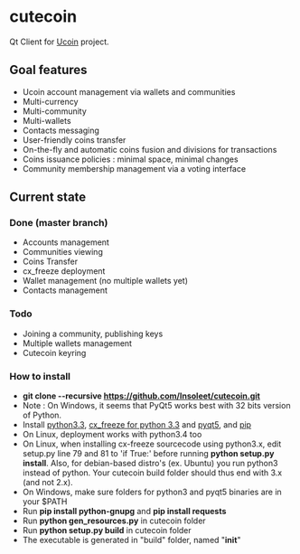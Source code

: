 cutecoin
========

Qt Client for [Ucoin](http://www.ucoin.io) project.


## Goal features
  * Ucoin account management via wallets and communities
  * Multi-currency
  * Multi-community
  * Multi-wallets
  * Contacts messaging
  * User-friendly coins transfer
  * On-the-fly and automatic coins fusion and divisions for transactions
  * Coins issuance policies : minimal space, minimal changes
  * Community membership management via a voting interface

## Current state
### Done (master branch)
  * Accounts management
  * Communities viewing
  * Coins Transfer
  * cx_freeze deployment
  * Wallet management (no multiple wallets yet)
  * Contacts management

### Todo
  * Joining a community, publishing keys
  * Multiple wallets management
  * Cutecoin keyring

### How to install
  * __git clone --recursive https://github.com/Insoleet/cutecoin.git__
  * Note : On Windows, it seems that PyQt5 works best with 32 bits version of Python.
  * Install [python3.3](https://www.python.org/download/releases/3.3.5), [cx_freeze for python 3.3](http://cx-freeze.sourceforge.net/) and [pyqt5](http://www.riverbankcomputing.co.uk/software/pyqt/download5), and [pip](http://www.pip-installer.org/en/latest/)
  * On Linux, deployment works with python3.4 too
  * On Linux, when installing cx-freeze sourcecode using python3.x, edit setup.py line 79 and 81 to 'if True:' before running __python setup.py install__. Also, for debian-based distro's (ex. Ubuntu) you run python3 instead of python. Your cutecoin build folder should thus end with 3.x (and not 2.x).
  * On Windows, make sure folders for python3 and pyqt5 binaries are in your $PATH
  * Run __pip install python-gnupg__ and __pip install requests__
  * Run __python gen_resources.py__ in cutecoin folder
  * Run __python setup.py build__ in cutecoin folder
  * The executable is generated in "build" folder, named "__init__"
